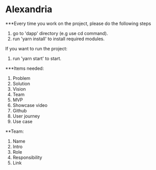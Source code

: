 # Alexandria

***Every time you work on the project, please do the following steps
1. go to 'dapp' directory (e.g use cd command).
2. run 'yarn install' to install required modules.

If you want to run the project:
1. run 'yarn start' to start.


***Items needed:
1. Problem
2. Solution
3. Vision
4. Team
5. MVP
6. Showcase video
7. Github
8. User journey
9. Use case 

**Team:
1. Name
2. Intro
3. Role
4. Responsibility
5. Link

